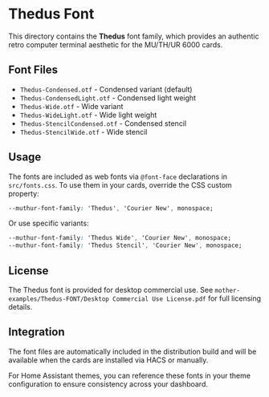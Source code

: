 # Thedus Font

This directory contains the **Thedus** font family, which provides an authentic retro computer terminal aesthetic for the MU/TH/UR 6000 cards.

## Font Files

- `Thedus-Condensed.otf` - Condensed variant (default)
- `Thedus-CondensedLight.otf` - Condensed light weight
- `Thedus-Wide.otf` - Wide variant
- `Thedus-WideLight.otf` - Wide light weight
- `Thedus-StencilCondensed.otf` - Condensed stencil
- `Thedus-StencilWide.otf` - Wide stencil

## Usage

The fonts are included as web fonts via `@font-face` declarations in `src/fonts.css`. To use them in your cards, override the CSS custom property:

```css
--muthur-font-family: 'Thedus', 'Courier New', monospace;
```

Or use specific variants:
```css
--muthur-font-family: 'Thedus Wide', 'Courier New', monospace;
--muthur-font-family: 'Thedus Stencil', 'Courier New', monospace;
```

## License

The Thedus font is provided for desktop commercial use. See `mother-examples/Thedus-FONT/Desktop Commercial Use License.pdf` for full licensing details.

## Integration

The font files are automatically included in the distribution build and will be available when the cards are installed via HACS or manually.

For Home Assistant themes, you can reference these fonts in your theme configuration to ensure consistency across your dashboard.
